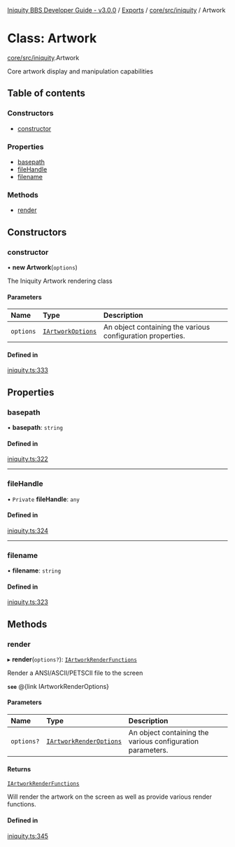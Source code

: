 [Iniquity BBS Developer Guide - v3.0.0](../README.md) / [Exports](../modules.md) / [core/src/iniquity](../modules/core_src_iniquity.md) / Artwork

# Class: Artwork

[core/src/iniquity](../modules/core_src_iniquity.md).Artwork

Core artwork display and manipulation capabilities

## Table of contents

### Constructors

- [constructor](core_src_iniquity.Artwork.md#constructor)

### Properties

- [basepath](core_src_iniquity.Artwork.md#basepath)
- [fileHandle](core_src_iniquity.Artwork.md#filehandle)
- [filename](core_src_iniquity.Artwork.md#filename)

### Methods

- [render](core_src_iniquity.Artwork.md#render)

## Constructors

### constructor

• **new Artwork**(`options`)

The Iniquity Artwork rendering class

#### Parameters

| Name | Type | Description |
| :------ | :------ | :------ |
| `options` | [`IArtworkOptions`](../interfaces/core_src_iniquity.IArtworkOptions.md) | An object containing the various configuration properties. |

#### Defined in

[iniquity.ts:333](https://github.com/iniquitybbs/iniquity/blob/37cea5c/packages/core/src/iniquity.ts#L333)

## Properties

### basepath

• **basepath**: `string`

#### Defined in

[iniquity.ts:322](https://github.com/iniquitybbs/iniquity/blob/37cea5c/packages/core/src/iniquity.ts#L322)

___

### fileHandle

• `Private` **fileHandle**: `any`

#### Defined in

[iniquity.ts:324](https://github.com/iniquitybbs/iniquity/blob/37cea5c/packages/core/src/iniquity.ts#L324)

___

### filename

• **filename**: `string`

#### Defined in

[iniquity.ts:323](https://github.com/iniquitybbs/iniquity/blob/37cea5c/packages/core/src/iniquity.ts#L323)

## Methods

### render

▸ **render**(`options?`): [`IArtworkRenderFunctions`](../interfaces/core_src_iniquity.IArtworkRenderFunctions.md)

Render a ANSI/ASCII/PETSCII file to the screen

**`see`** @{link IArtworkRenderOptions}

#### Parameters

| Name | Type | Description |
| :------ | :------ | :------ |
| `options?` | [`IArtworkRenderOptions`](../interfaces/core_src_iniquity.IArtworkRenderOptions.md) | An object containing the various configuration parameters. |

#### Returns

[`IArtworkRenderFunctions`](../interfaces/core_src_iniquity.IArtworkRenderFunctions.md)

Will render the artwork on the screen as well as provide various render functions.

#### Defined in

[iniquity.ts:345](https://github.com/iniquitybbs/iniquity/blob/37cea5c/packages/core/src/iniquity.ts#L345)

